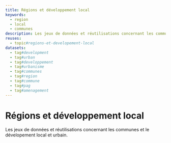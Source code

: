 ```yaml
---
title: Régions et développement local
keywords:
  - region
  - local
  - communes
description: Les jeux de données et réutilisations concernant les communes et le dévelopement local et urbain.
reuses:
  - topic#regions-et-developement-local
datasets:
  - tag#development
  - tag#urban
  - tag#developpement
  - tag#urbanisme
  - tag#communes
  - tag#region
  - tag#commune
  - tag#pag
  - tag#amenagement
---
```

# Régions et développement local

Les jeux de données et réutilisations concernant les communes et le dévelopement local et urbain.
